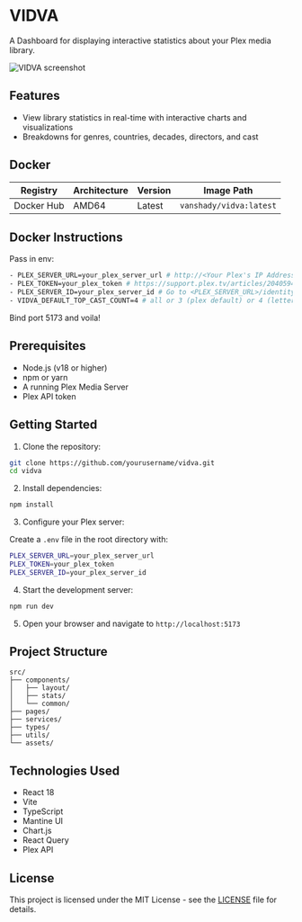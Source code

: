# VIDVA

A Dashboard for displaying interactive statistics about your Plex media library.

![VIDVA screenshot](./screenshots/screenshot.png)

## Features

- View library statistics in real-time with interactive charts and visualizations
- Breakdowns for genres, countries, decades, directors, and cast

## Docker

| Registry   | Architecture | Version | Image Path              |
| ---------- | ------------ | ------- | ----------------------- |
| Docker Hub | AMD64        | Latest  | `vanshady/vidva:latest` |

## Docker Instructions

Pass in env:

```bash
- PLEX_SERVER_URL=your_plex_server_url # http://<Your Plex's IP Address>:32400
- PLEX_TOKEN=your_plex_token # https://support.plex.tv/articles/204059436-finding-an-authentication-token-x-plex-token/
- PLEX_SERVER_ID=your_plex_server_id # Go to <PLEX_SERVER_URL>/identity and copy the server ID from machineIdentifier=
- VIDVA_DEFAULT_TOP_CAST_COUNT=4 # all or 3 (plex default) or 4 (letterboxd default) or 5 or 10
```

Bind port 5173 and voila!

## Prerequisites

- Node.js (v18 or higher)
- npm or yarn
- A running Plex Media Server
- Plex API token

## Getting Started

1. Clone the repository:

```bash
git clone https://github.com/yourusername/vidva.git
cd vidva
```

2. Install dependencies:

```bash
npm install
```

3. Configure your Plex server:

Create a `.env` file in the root directory with:

```bash
PLEX_SERVER_URL=your_plex_server_url
PLEX_TOKEN=your_plex_token
PLEX_SERVER_ID=your_plex_server_id
```

4. Start the development server:

```bash
npm run dev
```

5. Open your browser and navigate to `http://localhost:5173`

## Project Structure

```text
src/
├── components/
│   ├── layout/
│   ├── stats/
│   └── common/
├── pages/
├── services/
├── types/
├── utils/
└── assets/
```

## Technologies Used

- React 18
- Vite
- TypeScript
- Mantine UI
- Chart.js
- React Query
- Plex API

## License

This project is licensed under the MIT License - see the [LICENSE](LICENSE) file for details.
